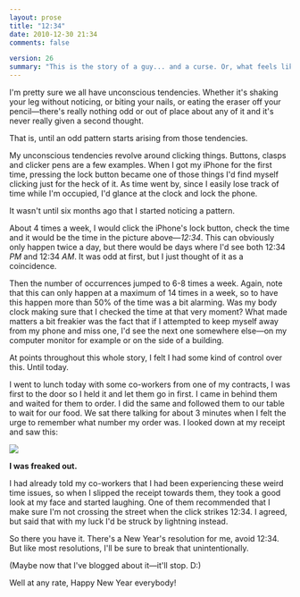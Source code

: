```yaml
---
layout: prose
title: "12:34"
date: 2010-12-30 21:34
comments: false

version: 26
summary: "This is the story of a guy... and a curse. Or, what feels like a curse. Let's end this very quiet year on Avalonstar with something silly... or freaky."
---
```


I'm pretty sure we all have unconscious tendencies. Whether it's shaking your leg without noticing, or biting your nails, or eating the eraser off your pencil—there's really nothing odd or out of place about any of it and it's never really given a second thought.

That is, until an odd pattern starts arising from those tendencies.

My unconscious tendencies revolve around clicking things. Buttons, clasps and clicker pens are a few examples. When I got my iPhone for the first time, pressing the lock button became one of those things I'd find myself clicking just for the heck of it. As time went by, since I easily lose track of time while I'm occupied, I'd glance at the clock and lock the phone.

It wasn't until six months ago that I started noticing a pattern.

About 4 times a week, I would click the iPhone's lock button, check the time and it would be the time in the picture above—*12:34*. This can obviously only happen twice a day, but there would be days where I'd see both 12:34 *PM* and 12:34 *AM*. It was odd at first, but I just thought of it as a coincidence.

Then the number of occurrences jumped to 6-8 times a week. Again, note that this can only happen at a maximum of 14 times in a week, so to have this happen more than 50% of the time was a bit alarming. Was my body clock making sure that I checked the time at that very moment? What made matters a bit freakier was the fact that if I attempted to keep myself away from my phone and miss one, I'd see the next one somewhere else—on my computer monitor for example or on the side of a building.

At points throughout this whole story, I felt I had some kind of control over this. Until today.

I went to lunch today with some co-workers from one of my contracts, I was first to the door so I held it and let them go in first. I came in behind them and waited for them to order. I did the same and followed them to our table to wait for our food. We sat there talking for about 3 minutes when I felt the urge to remember what number my order was. I looked down at my receipt and saw this:

![](http://avalonstar.com/assets/4d1d8322dabe9d5ac800000c/1234.jpg)

**I was freaked out.**

I had already told my co-workers that I had been experiencing these weird time issues, so when I slipped the receipt towards them, they took a good look at my face and started laughing. One of them recommended that I make sure I'm not crossing the street when the click strikes 12:34. I agreed, but said that with my luck I'd be struck by lightning instead.

So there you have it. There's a New Year's resolution for me, avoid 12:34. But like most resolutions, I'll be sure to break that unintentionally.

(Maybe now that I've blogged about it—it'll stop. D:)

Well at any rate, Happy New Year everybody!
